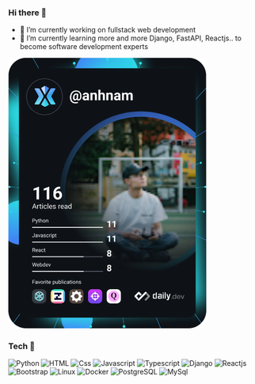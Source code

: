 ### Hi there 👋

- 🔭 I’m currently working on fullstack web development
- 🌱 I’m currently learning more and more Django, FastAPI, Reactjs.. to become software development experts

<a href="https://app.daily.dev/DailyDevTips"><img src="https://github.com/namanh0705/namanh0705/blob/main/devcard.svg" width="400" alt="Nam Anh Dev Card"/></a>

### Tech :muscle:


<p>
  <img alt="Python" src="https://img.shields.io/badge/Python-3776AB?style=for-the-badge&logo=python&logoColor=white"/>
  <img alt="HTML" src="https://img.shields.io/badge/HTML-239120?style=for-the-badge&logo=html5&logoColor=white"/>
  <img alt="Css" src="https://img.shields.io/badge/CSS-239120?&style=for-the-badge&logo=css3&logoColor=white"/>
  <img alt="Javascript" src="https://img.shields.io/badge/JavaScript-F7DF1E?style=for-the-badge&logo=javascript&logoColor=black"/>
  <img alt="Typescript" src="https://img.shields.io/badge/TypeScript-007ACC?style=for-the-badge&logo=typescript&logoColor=white"/>
  <img alt="Django" src="https://img.shields.io/badge/Django-092E20?style=for-the-badge&logo=django&logoColor=white"/>
  <img alt="Reactjs" src="https://img.shields.io/badge/-ReactJs-61DAFB?logo=react&logoColor=white&style=for-the-badge"/>
  <img alt="Bootstrap" src="https://img.shields.io/badge/Bootstrap-563D7C?style=for-the-badge&logo=bootstrap&logoColor=white"/>
  <img alt="Linux" src="https://img.shields.io/badge/Linux-dedede?style=for-the-badge&logo=Linux&logoColor=black"/>
  <img alt="Docker" src="https://img.shields.io/badge/docker-1572B6.svg?&style=for-the-badge&logo=docker&logoColor=white"/>
  <img alt="PostgreSQL" src="https://img.shields.io/badge/PostgreSQL-316192?style=for-the-badge&logo=postgresql&logoColor=white"/>
  <img alt="MySql" src="https://img.shields.io/badge/MySQL-00000F?style=for-the-badge&logo=mysql&logoColor=white"/>
</p>
